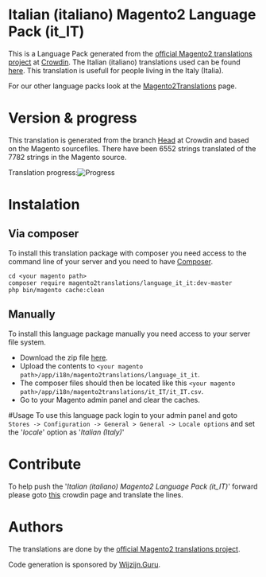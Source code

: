 # Italian (italiano) Magento2 Language Pack (it_IT)
This is a Language Pack generated from the [official Magento2 translations project](https://crowdin.com/project/magento-2) at [Crowdin](https://crowdin.com).
The Italian (italiano) translations used can be found [here](https://crowdin.com/project/magento-2/it).
This translation is usefull for people living in the Italy (Italia).

For our other language packs look at the [Magento2Translations](http://magento2translations.github.io/) page.

# Version & progress
This translation is generated from the branch [Head](https://crowdin.com/project/magento-2/it#/Head) at Crowdin and based on the Magento  sourcefiles.
There have been  6552 strings translated of the 7782 strings in the Magento source.

Translation progress:![Progress](http://progressed.io/bar/84)

# Instalation
## Via composer
To install this translation package with composer you need access to the command line of your server and you need to have [Composer](https://getcomposer.org).
```
cd <your magento path>
composer require magento2translations/language_it_it:dev-master
php bin/magento cache:clean
```
## Manually
To install this language package manually you need access to your server file system.
* Download the zip file [here](https://github.com/Magento2Translations/language_it_it/archive/master.zip).
* Upload the contents to `<your magento path>/app/i18n/magento2translations/language_it_it`.
* The composer files should then be located like this `<your magento path>/app/i18n/magento2translations/it_IT/it_IT.csv`.
* Go to your Magento admin panel and clear the caches.

#Usage
To use this language pack login to your admin panel and goto `Stores -> Configuration -> General > General -> Locale options` and set the '*locale*' option as '*Italian (Italy)*'

# Contribute
To help push the '*Italian (italiano) Magento2 Language Pack (it_IT)*' forward please goto [this](https://crowdin.com/project/magento-2/it) crowdin page and translate the lines.

# Authors
The translations are done by the [official Magento2 translations project](https://crowdin.com/project/magento-2).

Code generation is sponsored by [Wijzijn.Guru](http://www.wijzijn.guru/).